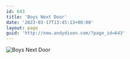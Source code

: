 ```yaml
---
id: 643
title: 'Boys Next Door'
date: '2023-03-17T13:45:13+00:00'
layout: page
guid: 'http://new.andydixon.com/?page_id=643'
---
```


![Boys Next Door](https://i0.wp.com/assets.g8x2.ldn.idrivee2-23.com/posters/Boys%20Next%20Door%2001.jpg?w=1200&ssl=1 "Boys Next Door")